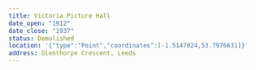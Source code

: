 ```yaml
---
title: Victoria Picture Hall
date_open: "1912"
date_close: "1937"
status: Demolished
location: '{"type":"Point","coordinates":[-1.5147024,53.7976631]}'
address: Glenthorpe Crescent, Leeds
---
```

